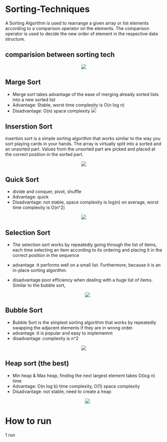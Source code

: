 # Sorting-Techniques
A Sorting Algorithm is used to rearrange a given array or list elements according to a comparison operator on the elements.
The comparison operator is used to decide the new order of element in the respective data structure.

 ## comparision between sorting tech
 <p align="center">
   <img src="http://www-scf.usc.edu/~zhan468/public/Notes/resources/5F2F2130A480467D3A92AFA78F128E06.png">
  </p>
  
 ## Marge Sort 
  
* Merge sort takes advantage of the ease of merging already sorted lists into a new sorted list
* Advantage: Stable, worst time complexity is O(n log n)
* Disadvantage: O(n) space complexity
  <img src="http://www-scf.usc.edu/~zhan468/public/Notes/resources/CDDA3F11C6EFBC01577F5C29A9066772.gif">
  </p>

## Inserstion Sort 

insertion sort is a simple sorting algorithm that works similar to the way you sort playing cards in your hands. The array is virtually split into a sorted and an unsorted part.
Values from the unsorted part are picked and placed at the correct position in the sorted part.  

 <p align="center">
  <img src="http://www-scf.usc.edu/~zhan468/public/Notes/resources/91B76E8E4DAB9B0CAD9A017D7DD431E2.gif">
  </p>
  

## Quick  Sort 

* divide and conquer, pivot, shuffle
* Advantage: quick
* Disadvantage: not stable, space complexity is log(n) on average, worst time complexity is O(n^2)
 <p align="center">
  <img src="http://www-scf.usc.edu/~zhan468/public/Notes/resources/C411339B79F92499DCB7B5F304C826F4.gif">
  </p>
  
  
## Selection Sort

* The selection sort works by repeatedly going through the list of items, each time selecting an item according to its ordering and placing it in the correct position in the sequence
* advantage :it performs well on a small list. Furthermore, because it is an in-place sorting algorithm.
* disadvantage poor efficiency when dealing with a huge list of items. Similar to the bubble sort,
  
  <p align="center">
  <img src="http://www-scf.usc.edu/~zhan468/public/Notes/resources/1C7E20F306DDC02EB4E3A50FA7817FF4.gif">
  </p>

## Bubble Sort  

* Bubble Sort is the simplest sorting algorithm that works by repeatedly swapping the adjacent elements if they are in wrong order.
* advantage :it is popular and easy to implememnt
* disadvantage :complexity is n^2 
<p align="center">
  <img src="http://www-scf.usc.edu/~zhan468/public/Notes/resources/33A947C71AD62B254CAB62E5364D2813.gif">
  </p>
  
  
 ## Heap sort (the best)
* Min heap & Max heap, finding the next largest element takes O(log n) time
* Advantage: O(n log b) time complexity, O(1) space complexity
* Disadvantage: not stable, need to create a heap
  <p align="center">
  <img src="http://www-scf.usc.edu/~zhan468/public/Notes/resources/7073C729230E1A2C3C3C9207B25F6B43.gif">
  </p>
 # How to run 
 1 run 
